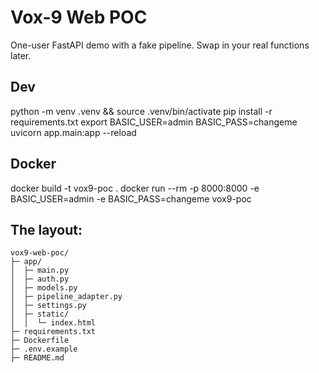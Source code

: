 # Vox-9 Web POC
One-user FastAPI demo with a fake pipeline. Swap in your real functions later.

## Dev
python -m venv .venv && source .venv/bin/activate
pip install -r requirements.txt
export BASIC_USER=admin BASIC_PASS=changeme
uvicorn app.main:app --reload

## Docker
docker build -t vox9-poc .
docker run --rm -p 8000:8000 -e BASIC_USER=admin -e BASIC_PASS=changeme vox9-poc

## The layout:

```
vox9-web-poc/
├─ app/
│  ├─ main.py
│  ├─ auth.py
│  ├─ models.py
│  ├─ pipeline_adapter.py
│  ├─ settings.py
│  ├─ static/
│  │  └─ index.html
├─ requirements.txt
├─ Dockerfile
├─ .env.example
├─ README.md
```
